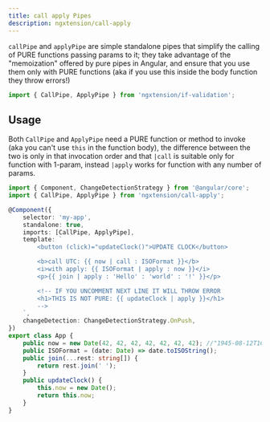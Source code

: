 ```yaml
---
title: call apply Pipes
description: ngxtension/call-apply
---
```


`callPipe` and `applyPipe` are simple standalone pipes that simplify the calling of PURE functions passing params to it; they take advantage of the "memoization" offered by pure pipes in Angular, and ensure that you use them only with PURE functions (aka if you use this inside the body function they throw errors!)

```ts
import { CallPipe, ApplyPipe } from 'ngxtension/if-validation';
```

## Usage

Both `CallPipe` and `ApplyPipe` need a PURE function or method to invoke (aka you can't use `this` in the function body), the difference between the two is only in that invocation order and that `|call` is suitable only for function with 1-param, instead `|apply` works for function with any number of params.

```ts
import { Component, ChangeDetectionStrategy } from '@angular/core';
import { CallPipe, ApplyPipe } from 'ngxtension/call-apply';

@Component({
	selector: 'my-app',
	standalone: true,
	imports: [CallPipe, ApplyPipe],
	template: `
		<button (click)="updateClock()">UPDATE CLOCK</button>

		<b>call UTC: {{ now | call : ISOFormat }}</b>
		<i>with apply: {{ ISOFormat | apply : now }}</i>
		<p>{{ join | apply : 'Hello' : 'world' : '!' }}</p>

		<!-- IF YOU UNCOMMENT NEXT LINE IT WILL THROW ERROR 
		<h1>THIS IS NOT PURE: {{ updateClock | apply }}</h1>
		-->
	`,
	changeDetection: ChangeDetectionStrategy.OnPush,
})
export class App {
	public now = new Date(42, 42, 42, 42, 42, 42, 42); //"1945-08-12T16:42:42.042Z"
	public ISOFormat = (date: Date) => date.toISOString();
	public join(...rest: string[]) {
		return rest.join(' ');
	}
	public updateClock() {
		this.now = new Date();
		return this.now;
	}
}
```

